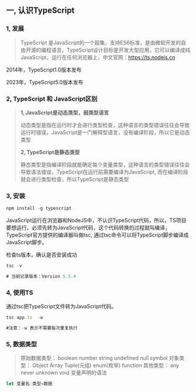 ## 一, 认识TypeScript
### 1, 发展
> TypeScript 是JavaScript的一个超集，支持ES6标准，是由微软开发的自由开源的编程语言，TypeScript设计目标是开发大型应用，它可以编译成纯JavaScript，运行在任何浏览器上，中文官网：https://ts.nodejs.cn

2014年，TypeScript1.0版本发布

2023年，TypeScript5.0版本发布

### 2, TypeScript 和 JavaScript区别
> <strong>1, JavaScript是动态类型，弱类型语言</strong>
> 
> 动态类型是指在运行时才会进行类型检查，这种语言的类型错误往往会导致运行时错误，JavaScript是一门解释型语言，没有编译阶段，所以它是动态类型
> 
> <strong>2, TypeScript是静态类型</strong>
> 
> 静态类型是指编译阶段就能确定每个变量类型，这种语言的类型错误往往会导致语法错误，TypeScript在运行前需要编译为JavaScript, 而在编译阶段就会进行类型检查，所以TypeScript是静态类型

### 3, 安装
```js
npm install -g typescript
```
JavaScript运行在浏览器和NodeJS中，不认识TypeScript代码，所以，TS项目要想运行，必须先转为JavaScript代码，这个代码转换的过程就叫编译，TypeScript官方提供的编译器叫做tsc, 通过tsc命令可以将TypeScript脚步编译成JavaScript脚步。

检查ts版本，确认是否安装成功
```js
tsc -v

# 当前记录版本：Version 5.5.4
```

### 4, 使用TS
通过tsc把TypeScript文件转为JavaScript代码。
```js
tsc app.ts  -w

#注意：-w 表示不需要每次重复执行
```

### 5, 数据类型
> 原始数据类型： boolean number string undefined null symbol
> 对象类型： Object  Array Tuple(元组)  enum(枚举) function
> 其他类型： any never unknown void
变量声明的语法
```js
let 变量名:类型=数据
```
